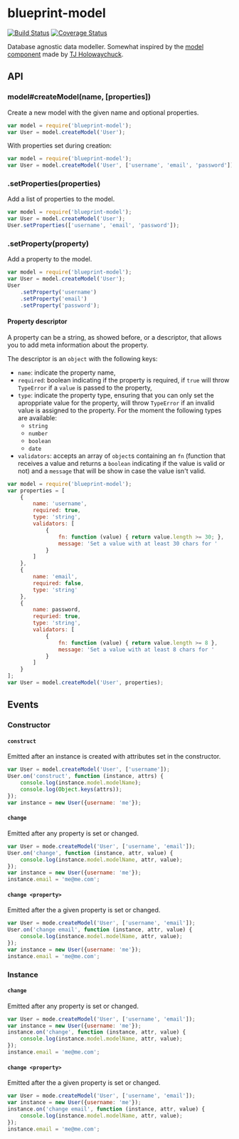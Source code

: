 # blueprint-model

[![Build Status][travis-build-status]][travis-build]
[![Coverage Status][coverage-build-status]][coverage-build]

Database agnostic data modeller. Somewhat inspired by the [model
component][component-model] made by [TJ Holowaychuck][git-visionmedia].

## API

### model#createModel(name, [properties])

Create a new model with the given name and optional properties.

```javascript
var model = require('blueprint-model');
var User = model.createModel('User');
```

With properties set during creation:

```javascript
var model = require('blueprint-model');
var User = model.createModel('User', ['username', 'email', 'password']);
```

### .setProperties(properties)

Add a list of properties to the model.

```javascript
var model = require('blueprint-model');
var User = model.createModel('User');
User.setProperties(['username', 'email', 'password']);
```

### .setProperty(property)

Add a property to the model.

```javascript
var model = require('blueprint-model');
var User = model.createModel('User');
User
    .setProperty('username')
    .setProperty('email')
    .setProperty('password');
```

#### Property descriptor

A property can be a string, as showed before, or a descriptor, that allows you
to add meta information about the property.

The descriptor is an `object` with the following keys:

* `name`: indicate the property name,
* `required`: boolean indicating if the property is required, if `true` will
  throw `TypeError` if a `value` is passed to the property,
* `type`: indicate the property type, ensuring that you can only set the
  aproppriate value for the property, will throw `TypeError` if an invalid
  value is assigned to the property. For the moment the following types are
  available:
    * `string`
    * `number`
    * `boolean`
    * `date`
* `validators`: accepts an array of `object`s containing an `fn` (function that
  receives a value and returns a `boolean` indicating if the value is valid or
  not) and a `message` that will be show in case the value isn't valid.

```javascript
var model = require('blueprint-model');
var properties = [
    {
        name: 'username',
        required: true,
        type: 'string',
        validators: [
            {
                fn: function (value) { return value.length >= 30; },
                message: 'Set a value with at least 30 chars for '
            }
        ]
    },
    {
        name: 'email',
        required: false,
        type: 'string'
    },
    {
        name: password,
        requried: true,
        type: 'string',
        validators: [
            {
                fn: function (value) { return value.length >= 8 },
                message: 'Set a value with at least 8 chars for '
            }
        ]
    }
];
var User = model.createModel('User', properties);
```

## Events

### Constructor

#### `construct`

Emitted after an instance is created with attributes set in the constructor.

```javascript
var User = model.createModel('User', ['username']);
User.on('construct', function (instance, attrs) {
    console.log(instance.model.modelName);
    console.log(Object.keys(attrs));
});
var instance = new User({username: 'me'});
```

#### `change`

Emitted after any property is set or changed.

```javascript
var User = mode.createModel('User', ['username', 'email']);
User.on('change', function (instance, attr, value) {
    console.log(instance.model.modelName, attr, value);
});
var instance = new User({username: 'me'});
instance.email = 'me@me.com';
```

#### `change <property>`

Emitted after the a given property is set or changed.

```javascript
var User = mode.createModel('User', ['username', 'email']);
User.on('change email', function (instance, attr, value) {
    console.log(instance.model.modelName, attr, value);
});
var instance = new User({username: 'me'});
instance.email = 'me@me.com';
```

### Instance

#### `change`

Emitted after any property is set or changed.

```javascript
var User = mode.createModel('User', ['username', 'email']);
var instance = new User({username: 'me'});
instance.on('change', function (instance, attr, value) {
    console.log(instance.model.modelName, attr, value);
});
instance.email = 'me@me.com';
```

#### `change <property>`

Emitted after the a given property is set or changed.

```javascript
var User = mode.createModel('User', ['username', 'email']);
var instance = new User({username: 'me'});
instance.on('change email', function (instance, attr, value) {
    console.log(instance.model.modelName, attr, value);
});
instance.email = 'me@me.com';
```

[travis-build-status]: https://travis-ci.org/joaodubas/blueprint-model.png?branch=master
[travis-build]: https://travis-ci.org/joaodubas/blueprint-model
[coverage-build-status]: https://coveralls.io/repos/joaodubas/blueprint-model/badge.png?branch=master
[coverage-build]: https://coveralls.io/r/joaodubas/blueprint-model?branch=master
[component-model]: https://github.com/component/model
[git-visionmedia]: https://github.com/visionmedia
